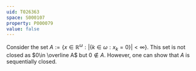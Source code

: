 ```yaml
---
uid: T026363
space: S000107
property: P000079
value: false
---
```


Consider the set $A:=\{x\in \mathbb R^\omega : |\{k \in \omega : x_k=0\}|<\infty  \}$. This set is not closed as $0\in \overline A$ but $0\notin A$. However, one can show that $A$ is sequentially closed.

